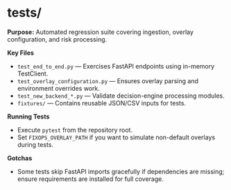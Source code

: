 # tests/

**Purpose:** Automated regression suite covering ingestion, overlay configuration, and risk processing.

**Key Files**
- `test_end_to_end.py` — Exercises FastAPI endpoints using in-memory TestClient.
- `test_overlay_configuration.py` — Ensures overlay parsing and environment overrides work.
- `test_new_backend_*.py` — Validate decision-engine processing modules.
- `fixtures/` — Contains reusable JSON/CSV inputs for tests.

**Running Tests**
- Execute `pytest` from the repository root.
- Set `FIXOPS_OVERLAY_PATH` if you want to simulate non-default overlays during tests.

**Gotchas**
- Some tests skip FastAPI imports gracefully if dependencies are missing; ensure requirements are
  installed for full coverage.
